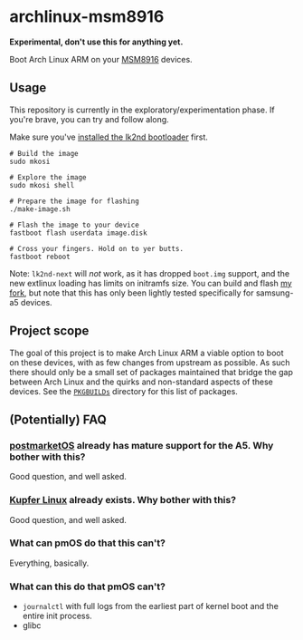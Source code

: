 # archlinux-msm8916

**Experimental, don't use this for anything yet.**

Boot Arch Linux ARM on your [MSM8916](https://wiki.postmarketos.org/wiki/Qualcomm_Snapdragon_410/412_(MSM8916)#Devices) devices.

## Usage

This repository is currently in the exploratory/experimentation phase. If you're brave, you can try and follow along.

Make sure you've [installed the lk2nd bootloader][5] first.

```
# Build the image
sudo mkosi

# Explore the image
sudo mkosi shell

# Prepare the image for flashing
./make-image.sh

# Flash the image to your device
fastboot flash userdata image.disk

# Cross your fingers. Hold on to yer butts.
fastboot reboot
```

Note: `lk2nd-next` will *not* work, as it has dropped `boot.img` support, and the new extlinux loading has limits on initramfs size. You can build and flash [my fork][7], but note that this has only been lightly tested specifically for samsung-a5 devices.

## Project scope

The goal of this project is to make Arch Linux ARM a viable option to boot on these devices, with as few changes from upstream as possible. As such there should only be a small set of packages maintained that bridge the gap between Arch Linux and the quirks and non-standard aspects of these devices. See the [`PKGBUILDs`](./PKGBUILDs/) directory for this list of packages.

## (Potentially) FAQ

### [postmarketOS][3] already has mature support for the A5. Why bother with this?

Good question, and well asked.

### [Kupfer Linux][6] already exists. Why bother with this?

Good question, and well asked.

### What can pmOS do that this can't?

Everything, basically.

### What can this do that pmOS can't?

 * `journalctl` with full logs from the earliest part of kernel boot and the entire init process.
 * glibc

[1]: https://wiki.postmarketos.org/wiki/Samsung_Galaxy_A5_2015_(samsung-a5)
[2]: https://github.com/systemd/mkosi
[3]: https://postmarketos.org/
[4]: https://github.com/msm8916-mainline/lk2nd#lk2nd
[5]: https://github.com/msm8916-mainline/lk2nd#installation
[6]: https://kupfer.gitlab.io/
[7]: https://github.com/samcday/lk2nd
